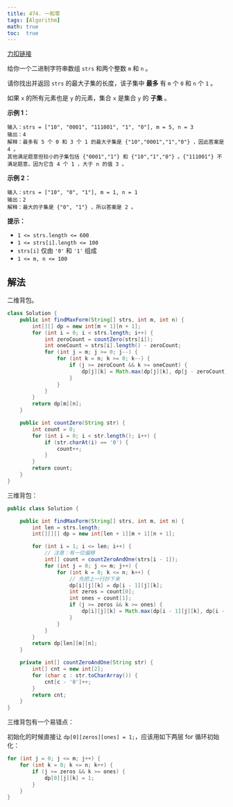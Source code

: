 ```yaml
---
title: 474. 一和零
tags: [Algorithm]
math: true
toc:  true
---
```


[力扣链接](https://leetcode.cn/problems/ones-and-zeroes/)

给你一个二进制字符串数组 `strs` 和两个整数 `m` 和 `n` 。

请你找出并返回 `strs` 的最大子集的长度，该子集中 **最多** 有 `m` 个 `0` 和 `n` 个 `1` 。

如果 `x` 的所有元素也是 `y` 的元素，集合 `x` 是集合 `y` 的 **子集** 。

**示例 1：**

```
输入：strs = ["10", "0001", "111001", "1", "0"], m = 5, n = 3
输出：4
解释：最多有 5 个 0 和 3 个 1 的最大子集是 {"10","0001","1","0"} ，因此答案是 4 。
其他满足题意但较小的子集包括 {"0001","1"} 和 {"10","1","0"} 。{"111001"} 不满足题意，因为它含 4 个 1 ，大于 n 的值 3 。
```

**示例 2：**

```
输入：strs = ["10", "0", "1"], m = 1, n = 1
输出：2
解释：最大的子集是 {"0", "1"} ，所以答案是 2 。
```

**提示：**

- `1 <= strs.length <= 600`
- `1 <= strs[i].length <= 100`
- `strs[i]` 仅由 `'0'` 和 `'1'` 组成
- `1 <= m, n <= 100`

## 解法

二维背包。

```java
class Solution {
    public int findMaxForm(String[] strs, int m, int n) {
        int[][] dp = new int[m + 1][n + 1];
        for (int i = 0; i < strs.length; i++) {
            int zeroCount = countZero(strs[i]);
            int oneCount = strs[i].length() - zeroCount;
            for (int j = m; j >= 0; j--) {
                for (int k = n; k >= 0; k--) {
                    if (j >= zeroCount && k >= oneCount) {
                        dp[j][k] = Math.max(dp[j][k], dp[j - zeroCount][k - oneCount] + 1);
                    }
                }
            }
        }
        return dp[m][n];
    }

    public int countZero(String str) {
        int count = 0;
        for (int i = 0; i < str.length(); i++) {
            if (str.charAt(i) == '0') {
                count++;
            }
        }
        return count;
    }
}
```

三维背包：

```java
public class Solution {

    public int findMaxForm(String[] strs, int m, int n) {
        int len = strs.length;
        int[][][] dp = new int[len + 1][m + 1][n + 1];

        for (int i = 1; i <= len; i++) {
            // 注意：有一位偏移
            int[] count = countZeroAndOne(strs[i - 1]);
            for (int j = 0; j <= m; j++) {
                for (int k = 0; k <= n; k++) {
                    // 先把上一行抄下来
                    dp[i][j][k] = dp[i - 1][j][k];
                    int zeros = count[0];
                    int ones = count[1];
                    if (j >= zeros && k >= ones) {
                        dp[i][j][k] = Math.max(dp[i - 1][j][k], dp[i - 1][j - zeros][k - ones] + 1);
                    }
                }
            }
        }
        return dp[len][m][n];
    }

    private int[] countZeroAndOne(String str) {
        int[] cnt = new int[2];
        for (char c : str.toCharArray()) {
            cnt[c - '0']++;
        }
        return cnt;
    }
}
```

三维背包有一个易错点：

初始化的时候直接让 `dp[0][zeros][ones] = 1;`，应该用如下两层 for 循环初始化：

```java
for (int j = 0; j <= m; j++) {
    for (int k = 0; k <= n; k++) {
        if (j >= zeros && k >= ones) {
            dp[0][j][k] = 1;
        }
    }
}
```

